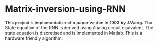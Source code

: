 # Matrix-inversion-using-RNN
This project is implementation of a paper written in 1993 by J.Wang.
The State equation of the RNN is derived using Analog circuit equivalent.
The state equation is discretised and is implemented in Matlab.
This is a hardware friendly algorithm.
